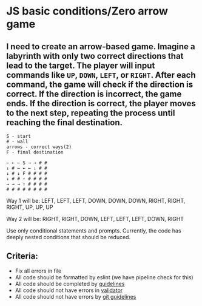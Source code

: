 # JS basic conditions/Zero arrow game

## I need to create an arrow-based game. Imagine a labyrinth with only two correct directions that lead to the target. The player will input commands like `UP`, `DOWN`, `LEFT`, or `RIGHT`. After each command, the game will check if the direction is correct. If the direction is incorrect, the game ends. If the direction is correct, the player moves to the next step, repeating the process until reaching the final destination.

```
S - start
# - wall
arrows - correct ways(2)
F - final destination
```

```
← ← ← S → → # #
↓ # ← ← ← ↓ # #
↓ # ↓ F # # # #
↓ # # ↑ # # # #
→ → → ↑ # # # #
# # # # # # # #
```

Way 1 will be: LEFT, LEFT, LEFT, DOWN, DOWN, DOWN, RIGHT, RIGHT, RIGHT, UP, UP, UP

Way 2 will be: RIGHT, RIGHT, DOWN, LEFT, LEFT, LEFT, DOWN, RIGHT

Use only conditional statements and prompts. Currently, the code has deeply nested conditions that should be reduced.

## Criteria:

- Fix all errors in file
- All code should be formatted by eslint (we have pipeline check for this)
- All code should be completed by [guidelines](https://github.com/rammfall-code/guidelines/blob/main/JS.md)
- All code should not have errors in [validator](https://validator.w3.org/nu/)
- All code should not have errors by [git guidelines](https://github.com/rammfall-code/guidelines/blob/main/GIT.md)
